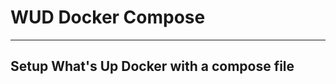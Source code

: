 # WUD Docker Compose
-------------------------------------------------------------------------------

## Setup What's Up Docker with a compose file
